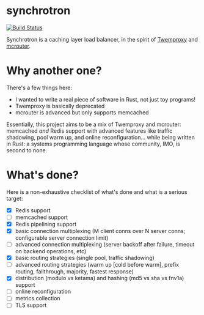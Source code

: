 # synchrotron

[![Build Status](https://travis-ci.org/nuclearfurnace/synchrotron.svg?branch=master)](https://travis-ci.org/nuclearfurnace/synchrotron)

Synchrotron is a caching layer load balancer, in the spirit of [Twemproxy](https://github.com/twitter/twemproxy) and [mcrouter](https://github.com/facebook/mcrouter).

# Why another one?

There's a few things here:
- I wanted to write a real piece of software in Rust, not just toy programs!
- Twemproxy is basically deprecated
- mcrouter is advanced but only supports memcached

Essentially, this project aims to be a mix of Twemproxy and mcrouter: memcached _and_ Redis support with advanced features like traffic shadowing, pool warm up, and online reconfiguration... while being written in Rust: a systems programming language whose community, IMO, is second to none.

# What's done?

Here is a non-exhaustive checklist of what's done and what is a serious target:

- [x] Redis support
- [ ] memcached support
- [x] Redis pipelining support
- [x] basic connection multiplexing (M client conns over N server conns; configurable server connection limit)
- [ ] advanced connection multiplexing (server backoff after failure, timeout on backend operations, etc)
- [x] basic routing strategies (single pool, traffic shadowing)
- [ ] advanced routing strategies (warm up [cold before warm],  prefix routing, fallthrough, majority, fastest response)
- [x] distribution (modulo vs ketama) and hashing (md5 vs sha vs fnv1a) support
- [ ] online reconfiguration
- [ ] metrics collection
- [ ] TLS support
